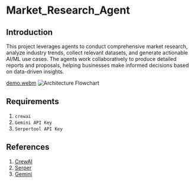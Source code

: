 # Market_Research_Agent

## Introduction
This project leverages agents to conduct comprehensive market research, analyze industry trends, collect relevant datasets, and generate actionable AI/ML use cases. The agents work collaboratively to produce detailed reports and proposals, helping businesses make informed decisions based on data-driven insights.

[demo.webm](https://github.com/user-attachments/assets/fd8f1463-c737-4142-9a83-9fbeeb49dc5f)
![Architecture Flowchart](https://github.com/user-attachments/assets/6b95dfbd-2d25-4037-9909-895d092ee44c)


## Requirements
1. `crewai`
2. `Gemini API Key`
3. `Serpertool API Key`


## References
1. [CrewAI](https://crewai.com)
2. [Serper](https://Serper.dev)
3. [Gemini](https://aistudio.google.com)
